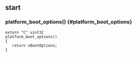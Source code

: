 ## start


### platform_boot_options() {#platform_boot_options}

```
extern "C" uint32
platform_boot_options()
{
   return sBootOptions;
}
```
